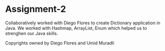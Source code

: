 # Assignment-2
Collaboratively worked with Diego Flores to create Dictionary application in Java.
We worked with Hashmap, ArrayList, Enum which helped us to strenghen our Java skills.

Copyrights owned by 
Diego Flores and Umid Muradli
